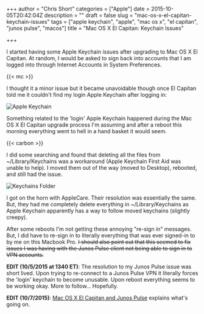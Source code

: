 +++
author = "Chris Short"
categories = ["Apple"]
date = 2015-10-05T20:42:04Z
description = ""
draft = false
slug = "mac-os-x-el-capitan-keychain-issues"
tags = ["apple keychain", "apple", "mac os x", "el capitan", "junos pulse", "macos"]
title = "Mac OS X El Capitan: Keychain Issues"

+++

I started having some Apple Keychain issues after upgrading to Mac OS X El Capitan. At random, I would be asked to sign back into accounts that I am logged into through Internet Accounts in System Preferences.

{{< mc >}}

I thought it a minor issue but it became unavoidable though once El Capitan told me it couldn't find my login Apple Keychain after logging in:

![Apple Keychain](https://cdn.chrisshort.net/Fullscreen_10_5_15__11_44_AM.png)

Something related to the 'login' Apple Keychain happened during the Mac OS X El Capitan upgrade process I'm assuming and after a reboot this morning everything went to hell in a hand basket it would seem.

{{< carbon >}}

I did some searching and found that deleting all the files from ~/Library/Keychains was a workaround (Apple Keychain First Aid was unable to help). I moved them out of the way (moved to Desktop), rebooted, and still had the issue.

![Keychains Folder](https://cdn.chrisshort.net/Keychains.png)

I got on the horn with AppleCare. Their resolution was essentially the same. But, they had me completely delete everything in ~/Library/Keychains as Apple Keychain apparently has a way to follow moved keychains (slightly creepy).

After some reboots I'm not getting these annoying "re-sign in" messages. But, I did have to re-sign in to literally everything that was ever signed-in to by me on this Macbook Pro. ~~I should also point out that this seemed to fix issues I was having with the Junos Pulse client not being able to sign in to VPN accounts.~~

**EDIT (10/5/2015 at 1340 ET)**: The resolution to my Junos Pulse issue was short lived. Upon trying to re-connect to a Junos Pulse VPN it literally forces the 'login' keychain to become unusable. Upon reboot everything seems to be working okay. More to follow... Hopefully.

**EDIT (10/7/2015)**: [Mac OS X El Capitan and Junos Pulse](/mac-os-x-el-capitan-and-junos-pulse/) explains what's going on.